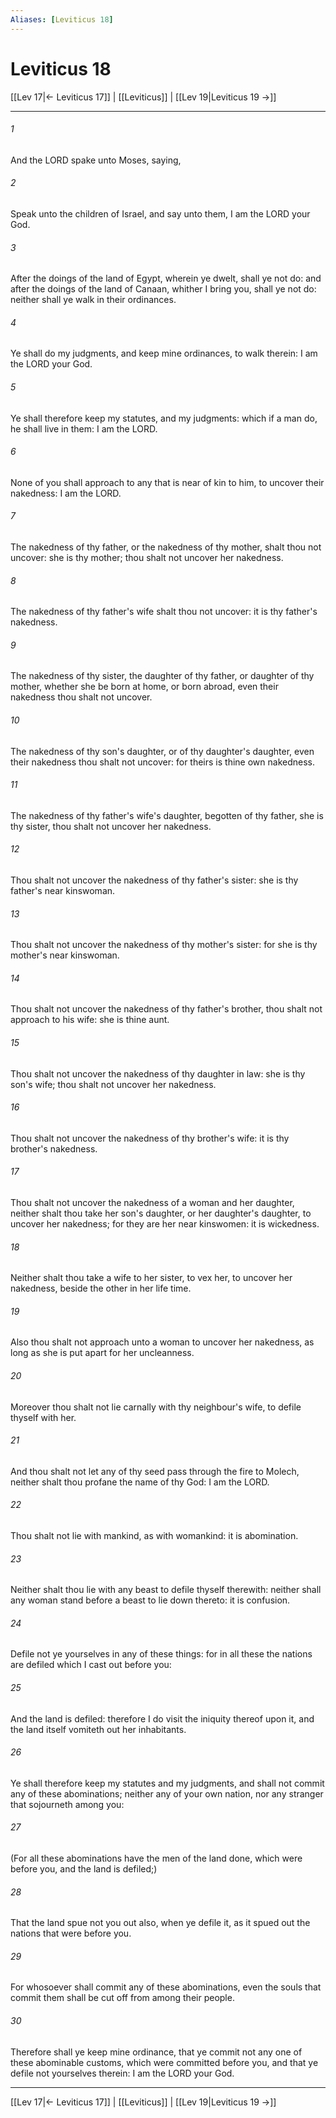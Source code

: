```yaml
---
Aliases: [Leviticus 18]
---
```

# Leviticus 18

[[Lev 17|← Leviticus 17]] | [[Leviticus]] | [[Lev 19|Leviticus 19 →]]
***



###### 1 
And the LORD spake unto Moses, saying, 

###### 2 
Speak unto the children of Israel, and say unto them, I am the LORD your God. 

###### 3 
After the doings of the land of Egypt, wherein ye dwelt, shall ye not do: and after the doings of the land of Canaan, whither I bring you, shall ye not do: neither shall ye walk in their ordinances. 

###### 4 
Ye shall do my judgments, and keep mine ordinances, to walk therein: I am the LORD your God. 

###### 5 
Ye shall therefore keep my statutes, and my judgments: which if a man do, he shall live in them: I am the LORD. 

###### 6 
None of you shall approach to any that is near of kin to him, to uncover their nakedness: I am the LORD. 

###### 7 
The nakedness of thy father, or the nakedness of thy mother, shalt thou not uncover: she is thy mother; thou shalt not uncover her nakedness. 

###### 8 
The nakedness of thy father's wife shalt thou not uncover: it is thy father's nakedness. 

###### 9 
The nakedness of thy sister, the daughter of thy father, or daughter of thy mother, whether she be born at home, or born abroad, even their nakedness thou shalt not uncover. 

###### 10 
The nakedness of thy son's daughter, or of thy daughter's daughter, even their nakedness thou shalt not uncover: for theirs is thine own nakedness. 

###### 11 
The nakedness of thy father's wife's daughter, begotten of thy father, she is thy sister, thou shalt not uncover her nakedness. 

###### 12 
Thou shalt not uncover the nakedness of thy father's sister: she is thy father's near kinswoman. 

###### 13 
Thou shalt not uncover the nakedness of thy mother's sister: for she is thy mother's near kinswoman. 

###### 14 
Thou shalt not uncover the nakedness of thy father's brother, thou shalt not approach to his wife: she is thine aunt. 

###### 15 
Thou shalt not uncover the nakedness of thy daughter in law: she is thy son's wife; thou shalt not uncover her nakedness. 

###### 16 
Thou shalt not uncover the nakedness of thy brother's wife: it is thy brother's nakedness. 

###### 17 
Thou shalt not uncover the nakedness of a woman and her daughter, neither shalt thou take her son's daughter, or her daughter's daughter, to uncover her nakedness; for they are her near kinswomen: it is wickedness. 

###### 18 
Neither shalt thou take a wife to her sister, to vex her, to uncover her nakedness, beside the other in her life time. 

###### 19 
Also thou shalt not approach unto a woman to uncover her nakedness, as long as she is put apart for her uncleanness. 

###### 20 
Moreover thou shalt not lie carnally with thy neighbour's wife, to defile thyself with her. 

###### 21 
And thou shalt not let any of thy seed pass through the fire to Molech, neither shalt thou profane the name of thy God: I am the LORD. 

###### 22 
Thou shalt not lie with mankind, as with womankind: it is abomination. 

###### 23 
Neither shalt thou lie with any beast to defile thyself therewith: neither shall any woman stand before a beast to lie down thereto: it is confusion. 

###### 24 
Defile not ye yourselves in any of these things: for in all these the nations are defiled which I cast out before you: 

###### 25 
And the land is defiled: therefore I do visit the iniquity thereof upon it, and the land itself vomiteth out her inhabitants. 

###### 26 
Ye shall therefore keep my statutes and my judgments, and shall not commit any of these abominations; neither any of your own nation, nor any stranger that sojourneth among you: 

###### 27 
(For all these abominations have the men of the land done, which were before you, and the land is defiled;) 

###### 28 
That the land spue not you out also, when ye defile it, as it spued out the nations that were before you. 

###### 29 
For whosoever shall commit any of these abominations, even the souls that commit them shall be cut off from among their people. 

###### 30 
Therefore shall ye keep mine ordinance, that ye commit not any one of these abominable customs, which were committed before you, and that ye defile not yourselves therein: I am the LORD your God.

***
[[Lev 17|← Leviticus 17]] | [[Leviticus]] | [[Lev 19|Leviticus 19 →]]
